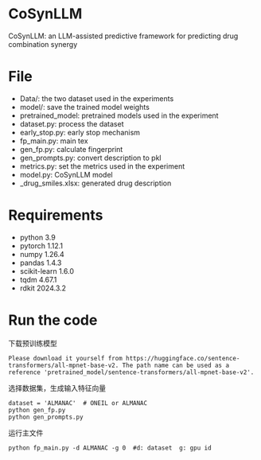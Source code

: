 # CoSynLLM
CoSynLLM: an LLM-assisted predictive framework for predicting drug combination synergy

# File
- Data/: the two dataset used in the experiments
- model/: save the trained model weights
- pretrained_model: pretrained models used in the experiment
- dataset.py: process the dataset
- early_stop.py: early stop mechanism
- fp_main.py: main tex
- gen_fp.py: calculate fingerprint
- gen_prompts.py: convert description to pkl
- metrics.py: set the metrics used in the experiment
- model.py: CoSynLLM model
- _drug_smiles.xlsx: generated drug description
  
# Requirements
- python 3.9
- pytorch 1.12.1
- numpy 1.26.4
- pandas 1.4.3
- scikit-learn 1.6.0
- tqdm 4.67.1
- rdkit 2024.3.2
  
# Run the code
下载预训练模型
 ```
Please download it yourself from https://huggingface.co/sentence-transformers/all-mpnet-base-v2. The path name can be used as a reference 'pretrained_model/sentence-transformers/all-mpnet-base-v2'.
 ```
选择数据集，生成输入特征向量
 ```
dataset = 'ALMANAC'  # ONEIL or ALMANAC
python gen_fp.py
python gen_prompts.py
```
运行主文件
 ```
python fp_main.py -d ALMANAC -g 0  #d: dataset  g: gpu id
